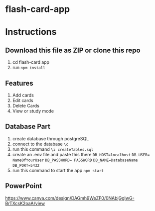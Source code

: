 # flash-card-app
# Instructions
## Download this file as ZIP or clone this repo

1. cd flash-card app
2. run ``` npm install ```

## Features
1. Add cards
2. Edit cards
3. Delete Cards
4. View or study mode

## Database Part
1. create database through postgreSQL 
2. connect to the database ```\c```
3. run this command ```\i createTables.sql```
4. create an .env file and paste this there
```DB_HOST=localhost```
```DB_USER= NameOfYourUser```
```DB_PASSWORD= PASSWORD```
```DB_NAME=DatabaseName```
```DB_PORT=5432```
5. run this command to start the app ```npm start```


## PowerPoint
https://www.canva.com/design/DAGmh9WeZF0/0NAbjGgIwG-BrTXcsK2oaA/view

